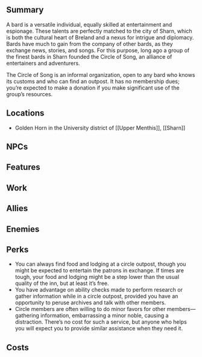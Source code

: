 ## Summary
A bard is a versatile individual, equally skilled at entertainment and espionage. These talents are perfectly matched to the city of Sharn, which is both the cultural heart of Breland and a nexus for intrigue and diplomacy. Bards have much to gain from the company of other bards, as they exchange news, stories, and songs. For this purpose, long ago a group of the finest bards in Sharn founded the Circle of Song, an alliance of entertainers and adventurers.

The Circle of Song is an informal organization, open to any bard who knows its customs and who can find an outpost. It has no membership dues; you’re expected to make a donation if you make significant use of the group’s resources. 

## Locations
- Golden Horn in the University district of [[Upper Menthis]], [[Sharn]]

## NPCs

## Features

## Work

## Allies

## Enemies

## Perks
- You can always find food and lodging at a circle outpost, though you might be expected to entertain the patrons in exchange. If times are tough, your food and lodging might be a step lower than the usual quality of the inn, but at least it’s free.
- You have advantage on ability checks made to perform research or gather information while in a circle outpost, provided you have an opportunity to peruse archives and talk with other members.
- Circle members are often willing to do minor favors for other members—gathering information, embarrassing a minor noble, causing a distraction. There’s no cost for such a service, but anyone who helps you will expect you to provide similar assistance when they need it.

## Costs